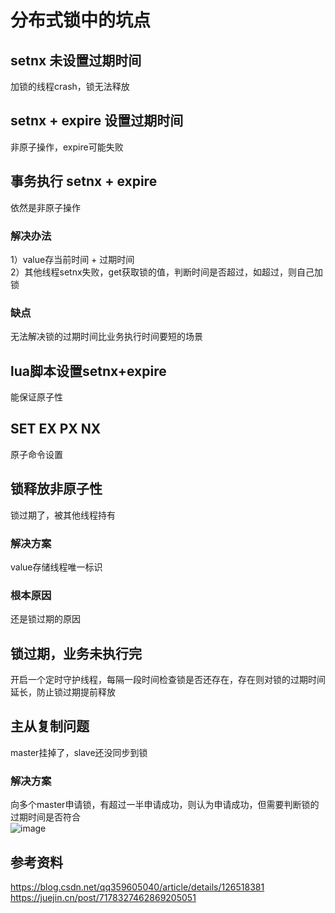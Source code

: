 # 分布式锁中的坑点
## setnx 未设置过期时间
加锁的线程crash，锁无法释放   

## setnx + expire 设置过期时间
非原子操作，expire可能失败  

## 事务执行 setnx + expire 
依然是非原子操作

### 解决办法
1）value存当前时间 + 过期时间  
2）其他线程setnx失败，get获取锁的值，判断时间是否超过，如超过，则自己加锁  

### 缺点
无法解决锁的过期时间比业务执行时间要短的场景  

## lua脚本设置setnx+expire
能保证原子性  

## SET EX PX NX
原子命令设置  

## 锁释放非原子性
锁过期了，被其他线程持有  

### 解决方案
value存储线程唯一标识  

### 根本原因
还是锁过期的原因  

## 锁过期，业务未执行完
开启一个定时守护线程，每隔一段时间检查锁是否还存在，存在则对锁的过期时间延长，防止锁过期提前释放  

## 主从复制问题
master挂掉了，slave还没同步到锁  

### 解决方案
向多个master申请锁，有超过一半申请成功，则认为申请成功，但需要判断锁的过期时间是否符合  
![image](https://github.com/user-attachments/assets/09ebfbd2-5521-4501-82be-8dd38b64b509)





## 参考资料
https://blog.csdn.net/qq359605040/article/details/126518381
https://juejin.cn/post/7178327462869205051
